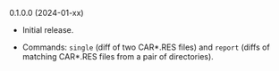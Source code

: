0.1.0.0 (2024-01-xx)

- Initial release.

- Commands: `single` (diff of two CAR*.RES files) and `report` (diffs of
  matching CAR*.RES files from a pair of directories).
